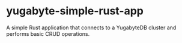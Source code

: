 # yugabyte-simple-rust-app
A simple Rust application that connects to a YugabyteDB cluster and performs basic CRUD operations.
